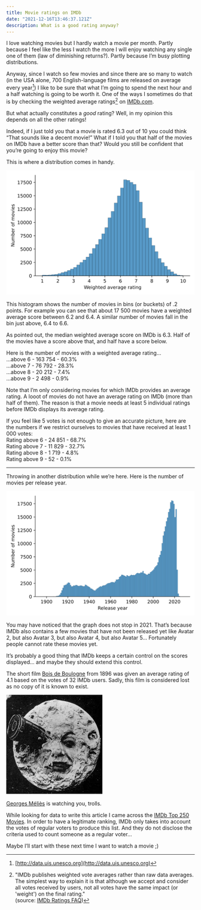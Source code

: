 ```yaml
---
title: Movie ratings on IMDb
date: "2021-12-16T13:46:37.121Z"
description: What is a good rating anyway?
---
```


I love watching movies but I hardly watch a movie per month. Partly because I feel like the less I watch the more I will enjoy watching any single one of them (law of diminishing returns?). Partly because I’m busy plotting distributions.

Anyway, since I watch so few movies and since there are so many to watch (in the USA alone, 700 English-language films are released on average every year[^1]) I like to be sure that what I’m going to spend the next hour and a half watching is going to be worth it. One of the ways I sometimes do that is by checking the weighted average ratings[^2] on [IMDb.com](https://www.imdb.com/).

But what actually constitutes a _good_ rating? Well, in my opinion this depends on all the other ratings!

Indeed, if I just told you that a movie is rated 6.3 out of 10 you could think “That sounds like a decent movie!” What if I told you that half of the movies on IMDb have a better score than that? Would you still be confident that you’re going to enjoy this movie?

This is where a distribution comes in handy.

![distribution of imdb movies by weighted average rating](./imdb_movie_ratings_distribution.webp)

This histogram shows the number of movies in bins (or buckets) of .2 points. For example you can see that about 17 500 movies have a weighted average score between 6.2 and 6.4. A similar number of movies fall in the bin just above, 6.4 to 6.6.

As pointed out, the median weighted average score on IMDb is 6.3. Half of the movies have a score above that, and half have a score below.

Here is the number of movies with a weighted average rating…  
…above 6 - 163 754 - 60.3%  
…above 7 - 76 792 - 28.3%  
…above 8 - 20 212 - 7.4%  
…above 9 - 2 498 - 0.9%

Note that I’m only considering movies for which IMDb provides an average rating. A looot of movies do not have an average rating on IMDb (more than half of them). The reason is that a movie needs at least 5 individual ratings before IMDb displays its average rating.

If you feel like 5 votes is not enough to give an accurate picture, here are the numbers if we restrict ourselves to movies that have received at least 1 000 votes:  
Rating above 6 - 24 851 - 68.7%  
Rating above 7 - 11 829 - 32.7%  
Rating above 8 - 1 719 - 4.8%  
Rating above 9 - 52 - 0.1%

* * *

Throwing in another distribution while we’re here. Here is the number of movies per release year.

![distribution of imdb movies by release year](./imdb_movies_by_release_year.webp)

You may have noticed that the graph does not stop in 2021. That’s because IMDb also contains a few movies that have not been released yet like Avatar 2, but also Avatar 3, but also Avatar 4, but also Avatar 5… Fortunately people cannot rate these movies yet.

It’s probably a good thing that IMDb keeps a certain control on the scores displayed… and maybe they should extend this control.

The short film [Bois de Boulogne](https://www.imdb.com/title/tt0000046/) from 1896 was given an average rating of 4.1 based on the votes of 32 IMDb users. Sadly, this film is considered lost as no copy of it is known to exist.

![Le Voyage dans la lune](./Le_Voyage_dans_la_lune.jpg)

[Georges Méliès](https://en.wikipedia.org/wiki/Georges_M%C3%A9li%C3%A8s) is watching you, trolls.

While looking for data to write this article I came across the [IMDb Top 250 Movies](https://www.imdb.com/chart/top/?ref_=nv_mv_250). In order to have a legitimate ranking, IMDb only takes into account the votes of regular voters to produce this list. And they do not disclose the criteria used to count someone as a regular voter...

Maybe I’ll start with these next time I want to watch a movie ;)



[^1]: [http://data.uis.unesco.org](http://data.uis.unesco.org)
[^2]: "IMDb publishes weighted vote averages rather than raw data averages. The simplest way to explain it is that although we accept and consider all votes received by users, not all votes have the same impact (or 'weight') on the final rating."  
(source: [IMDb Ratings FAQ](https://help.imdb.com/article/imdb/track-movies-tv/ratings-faq/G67Y87TFYYP6TWAV#))
[^3]: [IMDb Datasets](https://datasets.imdbws.com/)
